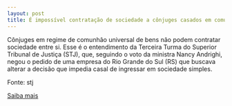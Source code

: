 ```yaml
---
layout: post
title: É impossível contratação de sociedade a cônjuges casados em comunhão de bens
---
```

<p>Cônjuges em regime de comunhão universal de bens não podem contratar sociedade entre si. Esse é o entendimento da Terceira Turma do Superior Tribunal de Justiça (STJ), que, seguindo o voto da ministra Nancy Andrighi, negou o pedido de uma empresa do Rio Grande do Sul (RS) que buscava alterar a decisão que impedia casal de ingressar em sociedade simples.</p><p>Fonte: stj</p><p><a href="http://www.stj.jus.br/portal_stj/publicacao/engine.wsp?tmp.area=398&tmp.texto=91753" target="_blank">Saiba mais </a></p>
